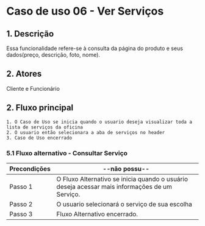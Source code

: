 # Caso de uso 06 - Ver Serviços

## 1. Descrição
Essa funcionalidade refere-se à consulta da página do produto e seus dados(preço, descrição, foto, nome).
## 2. Atores
Cliente e Funcionário
## 2. Fluxo principal

	1. O Caso de Uso se inicia quando o usuario deseja visualizar toda a lista de serviços da oficina
	2. O usuario então selecionara a aba de serviços no header
	3. Caso de Uso encerrado

### 5.1 Fluxo alternativo - Consultar Serviço

| **Precondições**  | --não possu-- |
| --- | --- |
|  Passo 1   | O Fluxo Alternativo se inicia quando o usuário deseja acessar mais informações de um Serviço.|
|  Passo 2   | O usuario selecionará o serviço de sua escolha |
|  Passo 3   | Fluxo Alternativo encerrado. |


